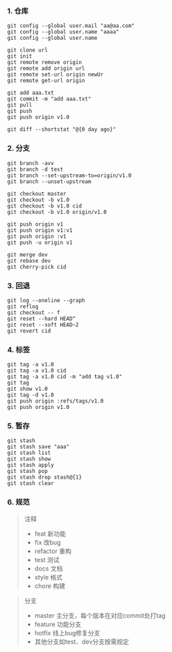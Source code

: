 ### 1. 仓库

```
git config --global user.mail "aa@aa.com"
git config --global user.name "aaaa"
git config --global user.name

git clone url
git init
git remote remove origin
git remote add origin url
git remote set-url origin newUr
git remote get-url origin

git add aaa.txt
git commit -m "add aaa.txt"
git pull
git push
git push origin v1.0

git diff --shortstat "@{0 day ago}"
```

### 2. 分支
	git branch -avv
	git branch -d test
	git branch --set-upstream-to=origin/v1.0
	git branch --unset-upstream	
	
	git checkout master
	git checkout -b v1.0
	git checkout -b v1.0 cid
	git checkout -b v1.0 origin/v1.0
	
	git push origin v1
	git push origin v1:v1
	git push origin :v1
	git push -u origin v1
	
	git merge dev
	git rebase dev
	git cherry-pick cid

### 3. 回退

```
git log --oneline --graph
git reflog
git checkout -- f
git reset --hard HEAD^
git reset --soft HEAD~2
git revert cid
```

### 4. 标签

```
git tag -a v1.0
git tag -a v1.0 cid
git tag -a v1.0 cid -m "add tag v1.0"
git tag
git show v1.0
git tag -d v1.0
git push origin :refs/tags/v1.0
git push origin v1.0
```

### 5. 暂存	

```
git stash
git stash save "aaa"
git stash list
git stash show
git stash apply
git stash pop
git stash drop stash@{1}
git stash clear
```

### 6.  规范

> 注释
>
> * feat 新功能
> * fix 改bug
> * refactor 重构
> * test 测试
> * docs 文档
> * style 格式
> * chore 构建

> 分支
>
> * master 主分支，每个版本在对应commit处打tag
> * feature 功能分支
> * hotfix 线上bug修复分支
> * 其他分支如test、dev分支按需规定